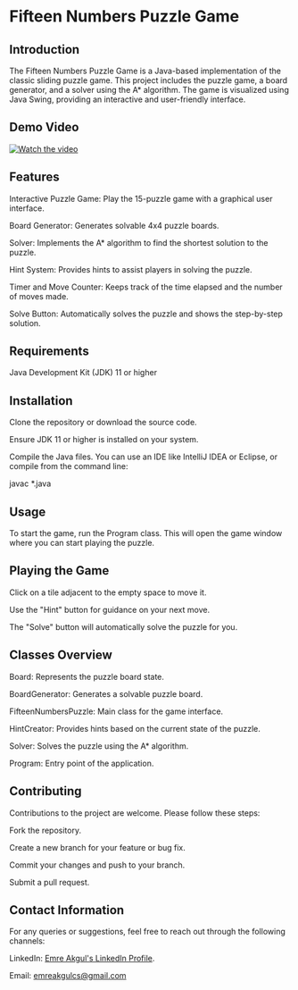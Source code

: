 # Fifteen Numbers Puzzle Game
## Introduction
The Fifteen Numbers Puzzle Game is a Java-based implementation of the classic sliding puzzle game. This project includes the puzzle game, a board generator, and a solver using the A* algorithm. The game is visualized using Java Swing, providing an interactive and user-friendly interface.

## Demo Video

[![Watch the video](https://img.youtube.com/vi/hsT5_4hQgYg/mqdefault.jpg)](https://youtu.be/hsT5_4hQgYg?si=C1gKJ8pI89VSyA7o)

## Features
Interactive Puzzle Game: Play the 15-puzzle game with a graphical user interface.

Board Generator: Generates solvable 4x4 puzzle boards.

Solver: Implements the A* algorithm to find the shortest solution to the puzzle.

Hint System: Provides hints to assist players in solving the puzzle.

Timer and Move Counter: Keeps track of the time elapsed and the number of moves made.

Solve Button: Automatically solves the puzzle and shows the step-by-step solution.

## Requirements
Java Development Kit (JDK) 11 or higher

## Installation
Clone the repository or download the source code.

Ensure JDK 11 or higher is installed on your system.

Compile the Java files. You can use an IDE like IntelliJ IDEA or Eclipse, or compile from the command line:

javac *.java

## Usage
To start the game, run the Program class. This will open the game window where you can start playing the puzzle.

## Playing the Game
Click on a tile adjacent to the empty space to move it.

Use the "Hint" button for guidance on your next move.

The "Solve" button will automatically solve the puzzle for you.

## Classes Overview
Board: Represents the puzzle board state.

BoardGenerator: Generates a solvable puzzle board.

FifteenNumbersPuzzle: Main class for the game interface.

HintCreator: Provides hints based on the current state of the puzzle.

Solver: Solves the puzzle using the A* algorithm.

Program: Entry point of the application.

## Contributing
Contributions to the project are welcome. Please follow these steps:

Fork the repository.

Create a new branch for your feature or bug fix.

Commit your changes and push to your branch.

Submit a pull request.


## Contact Information
For any queries or suggestions, feel free to reach out through the following channels:

LinkedIn: [Emre Akgul's LinkedIn Profile](https://www.linkedin.com/in/akgulemre/).

Email: emreakgulcs@gmail.com


